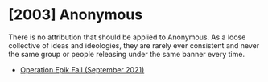 # \[2003\] Anonymous

There is no attribution that should be applied to Anonymous. As a loose collective of ideas and ideologies, they are rarely ever consistent and never the same group or people releasing under the same banner every time.

* [Operation Epik Fail \(September 2021\)](../../../timeline/2021/september-2021/operation-epik-fail.md)

